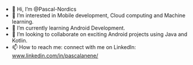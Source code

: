 - 👋 Hi, I’m @Pascal-Nordics
- 👀 I’m interested in Mobile development, Cloud computing and Machine learning. 
- 🌱 I’m currently learning Android Development.
- 💞️ I’m looking to collaborate on exciting Android projects using Java and Kotlin. 
- 📫 How to reach me: connect with me on LinkedIn: www.linkedin.com/in/pascalanene/

<!---
Pascal-Nordics/Pascal-Nordics is a ✨ special ✨ repository because its `README.md` (this file) appears on your GitHub profile.
You can click the Preview link to take a look at your changes.
--->
